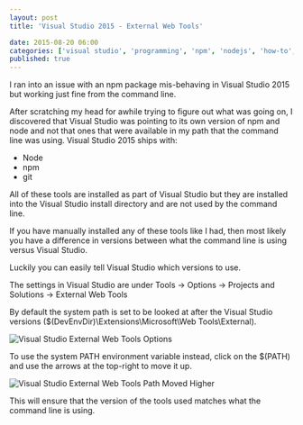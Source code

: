 ```yaml
---
layout: post
title: 'Visual Studio 2015 - External Web Tools'

date: 2015-08-20 06:00
categories: ['visual studio', 'programming', 'npm', 'nodejs', 'how-to', 'bower', 'git']
published: true
---
```


I ran into an issue with an npm package mis-behaving in Visual Studio 2015 but working just fine from the command line.  

After scratching my head for awhile trying to figure out what was going on, I discovered that Visual Studio was pointing to its own version of npm and node and not that ones that were available in my path that the command line was using. Visual Studio 2015 ships with: 

* Node
* npm
* git

All of these tools are installed as part of Visual Studio but they are installed into the Visual Studio install directory and are not used by the command line.    

If you have manually installed any of these tools like I had, then most likely you have a difference in versions between what the command line is using versus Visual Studio.

Luckily you can easily tell Visual Studio which versions to use.

The settings in Visual Studio are under Tools -> Options -> Projects and Solutions -> External Web Tools

By default the system path is set to be looked at after the Visual Studio versions ($(DevEnvDir)\Extensions\Microsoft\Web Tools\External).

![Visual Studio External Web Tools Options]({{post.url}}/images/VisualStudio2015-ExternalWebTools.png)

To use the system PATH environment variable instead, click on the $(PATH) and use the arrows at the top-right to move it up.

![Visual Studio External Web Tools Path Moved Higher]({{post.url}}/images/VisualStudio2015-ExternalWebTools_PathHigher.png)

This will ensure that the version of the tools used matches what the command line is using. 